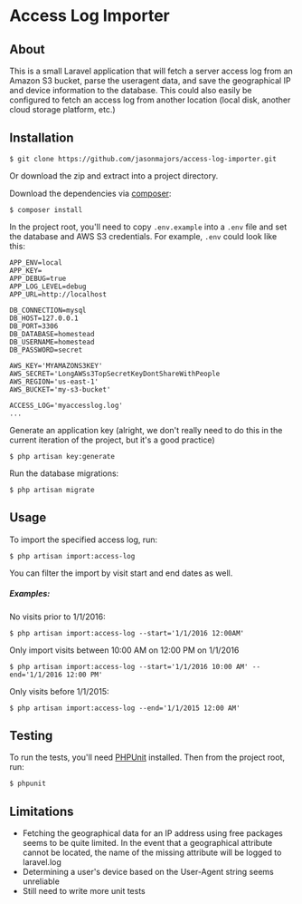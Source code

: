 # Access Log Importer
## About
This is a small Laravel application that will fetch a server access log from an Amazon S3 bucket, parse the useragent data, and save the geographical IP and device information to the database. This could also easily be configured to fetch an access log from another location (local disk, another cloud storage platform, etc.)
## Installation
```
$ git clone https://github.com/jasonmajors/access-log-importer.git
```
Or download the zip and extract into a project directory.

Download the dependencies via [composer](https://getcomposer.org/):
```
$ composer install
```
In the project root, you'll need to copy `.env.example` into a `.env` file and set the database and AWS S3 credentials. For example, `.env` could look like this:
```
APP_ENV=local
APP_KEY=
APP_DEBUG=true
APP_LOG_LEVEL=debug
APP_URL=http://localhost

DB_CONNECTION=mysql
DB_HOST=127.0.0.1
DB_PORT=3306
DB_DATABASE=homestead
DB_USERNAME=homestead
DB_PASSWORD=secret

AWS_KEY='MYAMAZONS3KEY'
AWS_SECRET='LongAWSs3TopSecretKeyDontShareWithPeople
AWS_REGION='us-east-1'
AWS_BUCKET='my-s3-bucket'

ACCESS_LOG='myaccesslog.log'
...
```
Generate an application key (alright, we don't really need to do this in the current iteration of the project, but it's a good practice)
```
$ php artisan key:generate
```
Run the database migrations: 
```
$ php artisan migrate
```
## Usage
To import the specified access log, run:
```
$ php artisan import:access-log
```
You can filter the import by visit start and end dates as well.
##### Examples:
No visits prior to 1/1/2016:
```
$ php artisan import:access-log --start='1/1/2016 12:00AM'
```
Only import visits between 10:00 AM on 12:00 PM on 1/1/2016
```
$ php artisan import:access-log --start='1/1/2016 10:00 AM' --end='1/1/2016 12:00 PM'
```
Only visits before 1/1/2015:
```
$ php artisan import:access-log --end='1/1/2015 12:00 AM'
```

## Testing
To run the tests, you'll need [PHPUnit](https://phpunit.de/getting-started.html) installed. Then from the project root, run:
```
$ phpunit
```

## Limitations
+ Fetching the geographical data for an IP address using free packages seems to be quite limited. In the event that a geographical attribute cannot be located, the name of the missing attribute will be logged to laravel.log
+ Determining a user's device based on the User-Agent string seems unreliable
+ Still need to write more unit tests